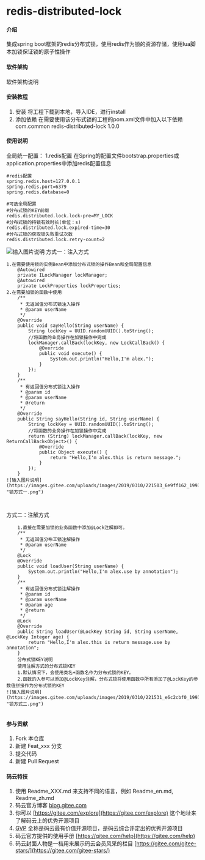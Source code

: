 # redis-distributed-lock

#### 介绍
集成spring boot框架的redis分布式锁，使用redis作为锁的资源存储，使用lua脚本加锁保证锁的原子性操作

#### 软件架构
软件架构说明


#### 安装教程

1. 安装
    将工程下载到本地，导入IDE，进行install
2. 添加依赖
    在需要使用该分布式锁的工程的pom.xml文件中加入以下依赖
        <dependency>
			<groupId>com.common</groupId>
			<artifactId>redis-distributed-lock</artifactId>
			<version>1.0.0</version>
	   </dependency>

#### 使用说明

全局统一配置：
1.redis配置
     在Spring的配置文件bootstrap.properties或application.properties中添加redis配置信息

    #redis配置
    spring.redis.host=127.0.0.1
    spring.redis.port=6379
    spring.redis.database=0
    
    #可选全局配置
    #分布式锁的KEY前缀
    redis.distributed.lock.lock-pre=MY_LOCK
    #分布式锁的持锁有效时长(单位：s)
    redis.distributed.lock.expired-time=30
    #分布式锁的获取锁失败重试次数
    redis.distributed.lock.retry-count=2

![输入图片说明](https://images.gitee.com/uploads/images/2019/0310/220953_55e24352_1993405.png "锁配置.png")
方式一：注入方式

```
1.在需要使用锁的实例Bean中添加分布式锁的操作Bean和全局配置信息
	@Autowired
    private ILockManager lockManager;
    @Autowired
    private LockProperties lockProperties;
2.在需要加锁的函数中使用
	/**
     * 无返回值分布式锁注入操作
     * @param userName
     */
    @Override
    public void sayHello(String userName) {
        String lockKey = UUID.randomUUID().toString();
        //将函数的业务操作在加锁操作中完成
        lockManager.callBack(lockKey, new LockCallBack() {
            @Override
            public void execute() {
                System.out.println("Hello,I'm alex.");
            }
        });
    }
    /**
     * 有返回值分布式锁注入操作
     * @param id
     * @param userName
     * @return
     */
    @Override
    public String sayHello(String id, String userName) {
        String lockKey = UUID.randomUUID().toString();
        //将函数的业务操作在加锁操作中完成
        return (String) lockManager.callBack(lockKey, new ReturnCallBack<Object>() {
            @Override
            public Object execute() {
                return "Hello,I'm alex.this is return message.";
            }
        });
    }
![输入图片说明](https://images.gitee.com/uploads/images/2019/0310/221503_6e9ff162_1993405.png "锁方式一.png")

    
```

方式二：注解方式



```
	1.直接在需要加锁的业务函数中添加@Lock注解即可。
	/**
     * 无返回值分布工锁注解操作
     * @param userName
     */
    @Lock
    @Override
    public void loadUser(String userName) {
        System.out.println("Hello,I'm alex.use by annotation");
    }
    /**
     * 有返回值分布式锁注解操作
     * @param id
     * @param userName
     * @param age
     * @return
     */
    @Lock
    @Override
    public String loadUser(@LockKey String id, String userName, @LockKey Integer age) {
        return "Hello,I'm alex.this is return message.use by annotation";
    }
    分布式锁KEY说明
    使用注解方式的分布式锁KEY
    1.默认情况下，会使用类名+函数名作为分布式锁的KEY。
    2.函数的入参可以添加@LockKey注解，分布式锁将使用函数中所有添加了@LockKey的参数值拼接作为分布式锁的KEY
![输入图片说明](https://images.gitee.com/uploads/images/2019/0310/221531_e6c2cbf0_1993405.png "锁方式二.png")


```

#### 参与贡献

1. Fork 本仓库
2. 新建 Feat_xxx 分支
3. 提交代码
4. 新建 Pull Request


#### 码云特技

1. 使用 Readme\_XXX.md 来支持不同的语言，例如 Readme\_en.md, Readme\_zh.md
2. 码云官方博客 [blog.gitee.com](https://blog.gitee.com)
3. 你可以 [https://gitee.com/explore](https://gitee.com/explore) 这个地址来了解码云上的优秀开源项目
4. [GVP](https://gitee.com/gvp) 全称是码云最有价值开源项目，是码云综合评定出的优秀开源项目
5. 码云官方提供的使用手册 [https://gitee.com/help](https://gitee.com/help)
6. 码云封面人物是一档用来展示码云会员风采的栏目 [https://gitee.com/gitee-stars/](https://gitee.com/gitee-stars/)